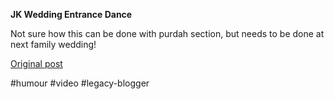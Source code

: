 <!--
date: '2009-08-03'
published: true
slug: 2009-08-jk-wedding-entrance-dance
time_to_read: 5
title: JK Wedding Entrance Dance
-->

**JK Wedding Entrance Dance**  
  
Not sure how this can be done with purdah section, but needs to be done at next family wedding!

[Original post](https://ysfk.blogspot.com/2009/08/jk-wedding-entrance-dance.html)

#humour #video #legacy-blogger 
